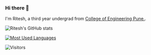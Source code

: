### Hi there 👋

I'm Ritesh, a third year undergrad from [College of Engineering Pune.](https://www.coep.org.in/).

![Ritesh's GitHub stats](https://github-readme-stats.vercel.app/api?username=Ritesh2408&show_icons=true&theme=radical)

[![Most Used Languages](https://github-readme-stats.vercel.app/api/top-langs/?username=Ritesh2408&langs_count=5&theme=radical)](https://github.com/anuraghazra/github-readme-stats)

![Visitors ](https://komarev.com/ghpvc/?username=Ritesh2408&color=green)
